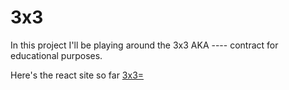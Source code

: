 # 3x3
In this project I'll be playing around the 3x3 AKA ---- contract for educational purposes.

Here's the react site so far 
[3x3=](https://3x3.vercel.app/)